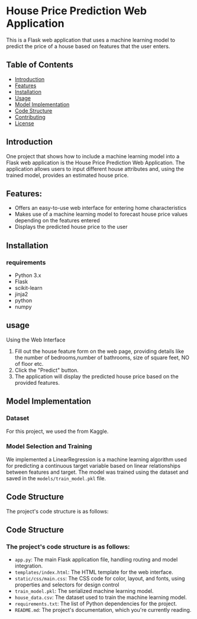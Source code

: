 
# House Price Prediction Web Application

This is a Flask web application that uses a machine learning model to predict the price of a house based on features that the user enters.

## Table of Contents
- [Introduction](#introduction)
- [Features](#features)
- [Installation](#installation)
- [Usage](#usage)
- [Model Implementation](#model-implementation)
- [Code Structure](#code-structure)
- [Contributing](#contributing)
- [License](#license)

## Introduction

One project that shows how to include a machine learning model into a Flask web application is the House Price Prediction Web Application. The application allows users to input different house attributes and, using the trained model, provides an estimated house price.

## Features: 

- Offers an easy-to-use web interface for entering home characteristics
- Makes use of a machine learning model to forecast house price values depending on the features entered
- Displays the predicted house price to the user

## Installation

### requirements
- Python 3.x
- Flask
- scikit-learn
- jinja2
- python
- numpy


## usage
Using the Web Interface
1. Fill out the house feature form on the web page, providing details like the number of bedrooms,number of bathrooms, size of square feet, NO of floor etc.
2. Click the "Predict" button.
3. The application will display the predicted house price based on the provided features.

## Model Implementation

### Dataset
For this project, we used the  from Kaggle.

### Model Selection and Training
We implemented a LinearRegression is a machine learning algorithm used for predicting a continuous target variable based on linear relationships between features and target. The model was trained using the dataset and saved in the `models/train_model.pkl` file.

## Code Structure
The project's code structure is as follows:

  ## Code Structure

### The project's code structure is as follows:
- `app.py`: The main Flask application file, handling routing and model integration.
- `templates/index.html`: The HTML template for the web interface.
- `static/css/main.css`: The CSS code for color, layout, and fonts, using properties and selectors for design control
- `train_model.pkl`: The serialized machine learning model.
- `house_data.csv`: The dataset used to train the machine learning model.
- `requirements.txt`: The list of Python dependencies for the project.
- `README.md`: The project's documentation, which you're currently reading.
